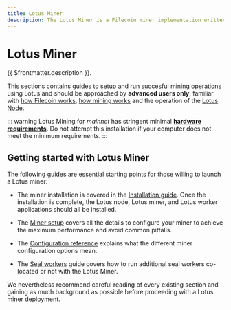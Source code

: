 ```yaml
---
title: Lotus Miner
description: The Lotus Miner is a Filecoin miner implementation written by Protocol Labs
---
```


# Lotus Miner

{{ $frontmatter.description }}.

This sections contains guides to setup and run succesful mining operations using Lotus and should be approached by **advanced users only**, familiar with [how Filecoin works](../../about-filecoin/how-filecoin-works.md), [how mining works](../how-mining-works.md) and the operation of the [Lotus Node](../../store/lotus/README.md).

::: warning
Lotus Mining for _mainnet_ has stringent minimal **[hardware requirements](../hardware-requirements.md)**. Do not attempt this installation if your computer does not meet the minimum requirements.
:::

## Getting started with Lotus Miner

The following guides are essential starting points for those willing to launch a Lotus miner:

- The miner installation is covered in the [Installation guide](../../get-started/lotus/installation.md). Once the installation is complete, the Lotus node, Lotus miner, and Lotus worker applications should all be installed.

- The [Miner setup](miner-setup.md) covers all the details to configure your miner to achieve the maximum performance and avoid common pitfalls.
- The [Configuration reference](sealer-configuration.md) explains what the different miner configuration options mean.
- The [Seal workers](seal-workers.md) guide covers how to run additional seal workers co-located or not with the Lotus Miner.

We nevertheless recommend careful reading of every existing section and gaining as much background as possible before proceeding with a Lotus miner deployment.
